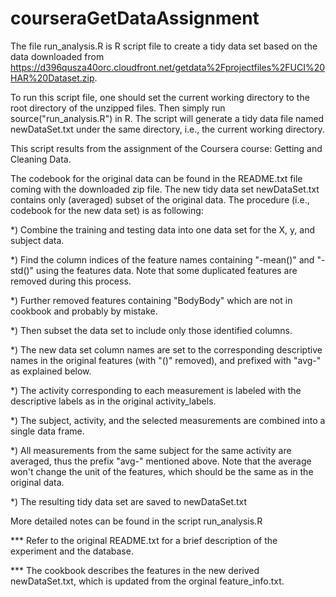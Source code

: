 courseraGetDataAssignment
=========================

The file run_analysis.R is R script file to create a tidy data set based on the data downloaded from https://d396qusza40orc.cloudfront.net/getdata%2Fprojectfiles%2FUCI%20HAR%20Dataset.zip.

To run this script file, one should set the current working directory to the root directory of the unzipped files.
Then simply run source("run_analysis.R") in R. The script will generate a tidy data file named newDataSet.txt under the same directory, i.e., the current working directory.

This script results from the assignment of the Coursera course: Getting and Cleaning Data.

The codebook for the original data can be found in the README.txt file coming with the downloaded zip file. The new tidy data set newDataSet.txt contains only (averaged) subset of the original data. The procedure (i.e., codebook for the new data set) is as following:

*) Combine the training and testing data into one data set for the X, y, and subject data.

*) Find the column indices of the feature names containing "-mean()" and "-std()" using the features data. Note that some duplicated features are removed during this process.

*) Further removed features containing "BodyBody" which are not in cookbook and probably by mistake.

*) Then subset the data set to include only those identified columns.

*) The new data set column names are set to the corresponding descriptive names in the original features (with "()" removed), and prefixed with "avg-" as explained below.

*) The activity corresponding to each measurement is labeled with the descriptive labels as in the original activity_labels.

*) The subject, activity, and the selected measurements are combined into a single data frame.

*) All measurements from the same subject for the same activity are averaged, thus the prefix "avg-" mentioned above.
Note that the average won't change the unit of the features, which should be the same as in the original data.

*) The resulting tidy data set are saved to newDataSet.txt

More detailed notes can be found in the script run_analysis.R

*** Refer to the original README.txt for a brief description of the experiment and the database.

*** The cookbook describes the features in the new derived newDataSet.txt, which is updated from the orginal feature_info.txt.
